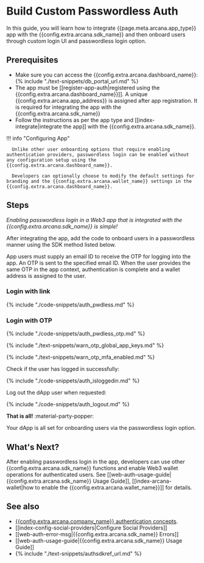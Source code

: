 # Build Custom Passwordless Auth

In this guide, you will learn how to integrate {{page.meta.arcana.app_type}} app with the {{config.extra.arcana.sdk_name}} and then onboard users through custom login UI and passwordless login option.

## Prerequisites

* Make sure you can access the {{config.extra.arcana.dashboard_name}}: {% include "./text-snippets/db_portal_url.md" %}
* The app must be [[register-app-auth|registered using the {{config.extra.arcana.dashboard_name}}]]. A unique {{config.extra.arcana.app_address}} is assigned after app registration. It is required for integrating the app with the {{config.extra.arcana.sdk_name}}
* Follow the instructions as per the app type and [[index-integrate|integrate the app]] with the {{config.extra.arcana.sdk_name}}.

!!! info "Configuring App"

      Unlike other user onboarding options that require enabling authentication providers, passwordless login can be enabled without any configuration setup using the {{config.extra.arcana.dashboard_name}}.

      Developers can optionally choose to modify the default settings for branding and the {{config.extra.arcana.wallet_name}} settings in the {{config.extra.arcana.dashboard_name}}.

## Steps

*Enabling passwordless login in a Web3 app that is integrated with the {{config.extra.arcana.sdk_name}} is simple!*

After integrating the app, add the code to onboard users in a passwordless manner using the SDK method listed below. 

App users must supply an email ID to receive the OTP for logging into the app. An OTP is sent to the specified email ID. When the user provides the same OTP in the app context, authentication is complete and a wallet address is assigned to the user.

### Login with link

{% include "./code-snippets/auth_pwdless.md" %}

### Login with OTP

{% include "./code-snippets/auth_pwdless_otp.md" %}

{% include "./text-snippets/warn_otp_global_app_keys.md" %}

{% include "./text-snippets/warn_otp_mfa_enabled.md" %}

Check if the user has logged in successfully:

{% include "./code-snippets/auth_isloggedin.md" %}

Log out the dApp user when requested:
    
{% include "./code-snippets/auth_logout.md" %}

**That is all!**  :material-party-popper:

Your dApp is all set for onboarding users via the passwordless login option.

## What's Next?

After enabling passwordless login in the app, developers can use other {{config.extra.arcana.sdk_name}} functions and enable Web3 wallet operations for authenticated users. See [[web-auth-usage-guide|{{config.extra.arcana.sdk_name}} Usage Guide]], [[index-arcana-wallet|how to enable the {{config.extra.arcana.wallet_name}}]] for details.

## See also

* [{{config.extra.arcana.company_name}} authentication concepts]({{page.meta.arcana.root_rel_path}}/concepts/authtype/arcanaauth.md).
* [[index-config-social-providers|Configure Social Providers]]
* [[web-auth-error-msg|{{config.extra.arcana.sdk_name}} Errors]]
* [[web-auth-usage-guide|{{config.extra.arcana.sdk_name}} Usage Guide]]
* {% include "./text-snippets/authsdkref_url.md" %}
